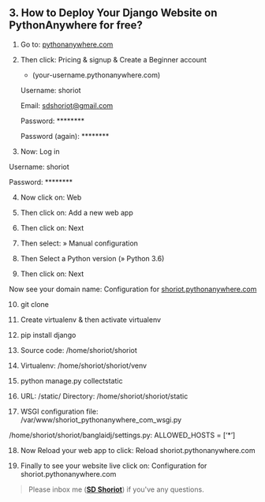 ## 3. How to Deploy Your Django Website on PythonAnywhere for free?

1. Go to: [pythonanywhere.com](https://www.pythonanywhere.com/)

2. Then click: Pricing & signup & Create a Beginner account 

   * (your-username.pythonanywhere.com)

	Username: shoriot

	Email:  sdshoriot@gmail.com

	Password: ********

    Password (again): ********

3. Now: Log in

Username: shoriot

Password: ********

4. Now click on: Web 

5. Then click on:   Add a new web app

6. Then click on: Next

7. Then select: » Manual configuration

8. Then Select a Python version (» Python 3.6)

9. Then click on:  Next

Now see your domain name: Configuration for [shoriot.pythonanywhere.com](http://shoriot.pythonanywhere.com/)

10. git clone

11. Create virtualenv & then activate virtualenv

12. pip install django

13. Source code: /home/shoriot/shoriot

14. Virtualenv: /home/shoriot/shoriot/venv

15. python manage.py collectstatic

16. URL: /static/    Directory: /home/shoriot/shoriot/static

17. WSGI configuration file:  /var/www/shoriot_pythonanywhere_com_wsgi.py

/home/shoriot/shoriot/banglaidj/settings.py:  ALLOWED_HOSTS = [‘*’]

18. Now Reload your web app to click: Reload shoriot.pythonanywhere.com

19. Finally to see your website live click on: Configuration for shoriot.pythonanywhere.com


> Please inbox me (**[SD Shoriot](https://www.facebook.com/shoriot)**) if you've any questions. 